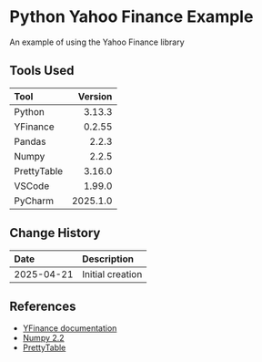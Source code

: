# Python Yahoo Finance Example

An example of using the Yahoo Finance library

## Tools Used

| Tool        |  Version |
|:------------|---------:|
| Python      |   3.13.3 |
| YFinance    |   0.2.55 |
| Pandas      |    2.2.3 |
| Numpy       |    2.2.5 |
| PrettyTable |   3.16.0 |
| VSCode      |   1.99.0 |
| PyCharm     | 2025.1.0 |

## Change History

| Date       | Description      |
|:-----------|:-----------------|
| 2025-04-21 | Initial creation |

## References

* [YFinance documentation](https://yfinance-python.org/)
* [Numpy 2.2](https://numpy.org/doc/2.2/)
* [PrettyTable](https://github.com/prettytable/prettytable)
